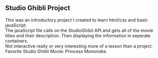 <h2>Studio Ghibli Project</h2>
<p>This was an introductory project I created to learn html/css and basic javaScript.
</br>
The javaScript file calls on the StudioGhibli API and gets all of the movie titles and their description. Then displaying the information in seperate containers.
</br>
Not interactive really or very interesting more of a lesson than a project.
</br>
Favorite Studio Ghibli Movie: Princess Mononoke.
</p>
